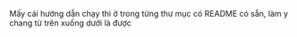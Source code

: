 Mấy cái hướng dẫn chạy thì ở trong từng thư mục có README có sẵn, làm y chang từ trên xuống dưới là được
